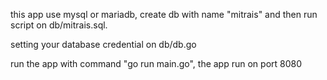 this app use mysql or mariadb, create db with name "mitrais" and then run script on db/mitrais.sql.

setting your database credential on db/db.go

run the app with command "go run main.go", the app run on port 8080